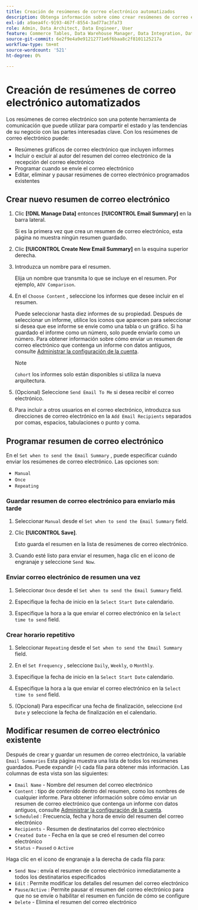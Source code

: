 ```yaml
---
title: Creación de resúmenes de correo electrónico automatizados
description: Obtenga información sobre cómo crear resúmenes de correo electrónico automatizados.
exl-id: a9aea4fc-9193-467f-8554-3ad77ac3fa73
role: Admin, Data Architect, Data Engineer, User
feature: Commerce Tables, Data Warehouse Manager, Data Integration, Data Import/Export
source-git-commit: 6e2f9e4a9e91212771e6f6baa8c2f8101125217a
workflow-type: tm+mt
source-wordcount: '521'
ht-degree: 0%

---
```


# Creación de resúmenes de correo electrónico automatizados

Los resúmenes de correo electrónico son una potente herramienta de comunicación que puede utilizar para compartir el estado y las tendencias de su negocio con las partes interesadas clave. Con los resúmenes de correo electrónico puede:

* Resúmenes gráficos de correo electrónico que incluyen informes
* Incluir o excluir al autor del resumen del correo electrónico de la recepción del correo electrónico
* Programar cuando se envíe el correo electrónico
* Editar, eliminar y pausar resúmenes de correo electrónico programados existentes

## Crear nuevo resumen de correo electrónico

1. Clic **[!DNL Manage Data]** entonces **[!UICONTROL Email Summary]** en la barra lateral.

   Si es la primera vez que crea un resumen de correo electrónico, esta página no muestra ningún resumen guardado.

1. Clic **[!UICONTROL Create New Email Summary]** en la esquina superior derecha.

1. Introduzca un nombre para el resumen.

   Elija un nombre que transmita lo que se incluye en el resumen. Por ejemplo, `AOV Comparison`.

1. En el `Choose Content` , seleccione los informes que desee incluir en el resumen.

   Puede seleccionar hasta diez informes de su propiedad. Después de seleccionar un informe, utilice los iconos que aparecen para seleccionar si desea que ese informe se envíe como una tabla o un gráfico. Si ha guardado el informe como un número, solo puede enviarlo como un número. Para obtener información sobre cómo enviar un resumen de correo electrónico que contenga un informe con datos antiguos, consulte [Administrar la configuración de la cuenta](../../administrator/account-management/managing-account-settings.md).

   >[!NOTE]
   >
   >`Cohort` los informes solo están disponibles si utiliza la nueva arquitectura.

1. (Opcional) Seleccione `Send Email To Me` si desea recibir el correo electrónico.

1. Para incluir a otros usuarios en el correo electrónico, introduzca sus direcciones de correo electrónico en la `Add Email Recipients` separados por comas, espacios, tabulaciones o punto y coma.

## Programar resumen de correo electrónico

En el `Set when to send the Email Summary` , puede especificar cuándo enviar los resúmenes de correo electrónico. Las opciones son:

* `Manual`
* `Once`
* `Repeating`

### Guardar resumen de correo electrónico para enviarlo más tarde

1. Seleccionar `Manual` desde el `Set when to send the Email Summary` field.

1. Clic **[!UICONTROL Save]**.

   Esto guarda el resumen en la lista de resúmenes de correo electrónico.

1. Cuando esté listo para enviar el resumen, haga clic en el icono de engranaje y seleccione `Send Now`.

### Enviar correo electrónico de resumen una vez

1. Seleccionar `Once` desde el `Set when to send the Email Summary` field.

1. Especifique la fecha de inicio en la `Select Start Date` calendario.

1. Especifique la hora a la que enviar el correo electrónico en la `Select time to send` field.

### Crear horario repetitivo

1. Seleccionar `Repeating` desde el `Set when to send the Email Summary` field.

1. En el `Set Frequency` , seleccione `Daily`, `Weekly`, o `Monthly`.

1. Especifique la fecha de inicio en la `Select Start Date` calendario.

1. Especifique la hora a la que enviar el correo electrónico en la `Select time to send` field.

1. (Opcional) Para especificar una fecha de finalización, seleccione `End Date` y seleccione la fecha de finalización en el calendario.

## Modificar resumen de correo electrónico existente

Después de crear y guardar un resumen de correo electrónico, la variable `Email Summaries` Esta página muestra una lista de todos los resúmenes guardados. Puede expandir (`+`) cada fila para obtener más información. Las columnas de esta vista son las siguientes:

* `Email Name` - Nombre del resumen del correo electrónico
* `Content` : tipo de contenido dentro del resumen, como los nombres de cualquier informe. Para obtener información sobre cómo enviar un resumen de correo electrónico que contenga un informe con datos antiguos, consulte [Administrar la configuración de la cuenta](../../administrator/account-management/managing-account-settings.md).
* `Scheduled` : Frecuencia, fecha y hora de envío del resumen del correo electrónico
* `Recipients` - Resumen de destinatarios del correo electrónico
* `Created Date` - Fecha en la que se creó el resumen del correo electrónico
* `Status` - `Paused` o `Active`

Haga clic en el icono de engranaje a la derecha de cada fila para:

* `Send Now` : envía el resumen de correo electrónico inmediatamente a todos los destinatarios especificados
* `Edit` : Permite modificar los detalles del resumen del correo electrónico
* `Pause/Active` : Permite pausar el resumen del correo electrónico para que no se envíe o habilitar el resumen en función de cómo se configure
* `Delete` - Elimina el resumen del correo electrónico
